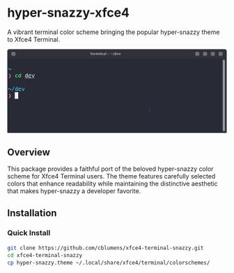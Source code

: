# hyper-snazzy-xfce4

A vibrant terminal color scheme bringing the popular hyper-snazzy theme to Xfce4 Terminal.

<img src="screenshot.png" width="790">

## Overview

This package provides a faithful port of the beloved hyper-snazzy color scheme for Xfce4 Terminal users. The theme features carefully selected colors that enhance readability while maintaining the distinctive aesthetic that makes hyper-snazzy a developer favorite.

## Installation

### Quick Install

```bash
git clone https://github.com/cblumens/xfce4-terminal-snazzy.git
cd xfce4-terminal-snazzy
cp hyper-snazzy.theme ~/.local/share/xfce4/terminal/colorschemes/
